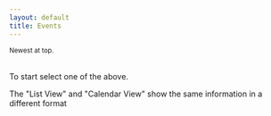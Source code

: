 ```yaml
---
layout: default
title: Events
---
```

<head>
<script src="https://rawgit.com/moment/moment/2.2.1/min/moment.min.js"></script>


</head>

<!-- <div>
     <button class="btn btn-primary" type="button" id="btn1" onclick='getEventsAll()'>List view</button>

  <a href="{% link _docs/services/team-new.md %}" role="button" class="btn btn-primary btn-large">Calendar View</a>

  <a href="{% link _docs/services/event-new.md %}" role="button" class="btn btn-primary btn-large">New Event</a>
   
   <a href="{% link _docs/services/team-new.md %}" role="button" class="btn btn-secondary btn-large">New Team</a>
     <a href="{% link _docs/services/member-new.md %}" role="button" class="btn btn-secondary btn-large">New User</a>
       <a href="{% link _docs/services/places.md %}" role="button" class="btn btn-success btn-large">List Place</a>
      <a href="{% link _docs/services/place-new.md %}" role="button" class="btn btn-success btn-large">New Place</a>
</div> -->


<div class="container">
<small>Newest at top.</small>
    <div id="results"><div>
    <!-- <h1> NEW LIST</h1>-->
    <!-- {% for event in message %}
        {{ event }}
    {% endfor %} -->
</div>
<br>
<p>To start select one of the above.<p>
<p>The "List View" and "Calendar View" show the same information in a different format</p>
<!-- 
<div>
    <button onclick='updateEvents()' id="btn3">Update Events on GitHub</button>
</div> -->

<!-- <div>
    <a href="https://airtable.com/shrEHeEsIbilPyjwI">Click to confirm your attendence.</a>
</div> -->

<!-- <section id="control-center">
    <button id="get-btn">GET Data</button>
    <button id="post-btn">POST Data</button>
</section> -->

 <!-- <script> var exports = {}; </script>
 <script src="{{ site.url }}{{ site.baseurl }}/functions/my-func-get-api.js"></script> -->

<script>
    //Main decision hub sync / await in order.
    async function main(){
        //const events = await eventsList(); //From axios.js. Will return "resoved" section of Promise.
        
        // const events = await axios.get('https://myeventus.netlify.app/.netlify/functions/my-func-get-api')
        const events = await axios.get('https://myeventus.netlify.app/.netlify/functions/events-list')
        .then(res => {
            let data = res.data.data;
            console.log("EVENTS.MD FROM LAMBDA: ", res);
            return data
        })
        .then(e => {
            displayEvents(e);
        })
        .catch(err => {
            console.log("ERROR", err);
        })
        


       //////console.log("Promise has finished eventsListAll", events); //Once above line is completed this is then run.
       //////displayEvents(events);
       //const getAliass = await getAliasList(); //Above
       //console.log("Promise has finished aliasListAll")
    }


    function displayEvents(tempEvents){
        let html = '';
    
        tempEvents.forEach(item => {
            if(item.fields.Confirmed_Text_LU == undefined){
                item.fields.Confirmed_Text_LU = "";
            } 

            const start_date = new Date(item.fields.Date_Start);
            const start_date_moment = new moment(item.fields.Date_Start).fromNow();

            // const events = tempEvents.sort((a,b) =*V* new moment(a.item.fields.Date_Start).format('YYYYMMDD') - new moment(b.item.fields.Date_Start).format('YYYYMMDD'));
            html +=
                `<br>
                <div class="card shadow mb-4">
                    <div class="card-header py-3">
                        <h6 class="m-0 font-weight-bold text-primary">${item.fields.Title}</h6>
                    </div>
                    <div class="card-body">
                        <div class="table-responsive">
                            <table class="table table-bordered" id="22" width="100%" cellspacing="0">
                            <thead><th>Title</th><th>Details</th></thead>
                            <tbody>
                                <tr><td>Status<td>${item.fields.Status}</td></tr>
                                <tr><td>Date / Time<td>${start_date}</td></tr>
                                <tr><td>Starting<td>${start_date_moment}</td></tr>
                                <tr><td>Place</td><td>${item.fields.Title_From_Places_LU}</td></tr>
                                <tr><td>Meet At</td><td>${item.fields.Meeting_From_Places_LU}</td></tr>
                                <tr><td>Place (Info)</td><td>${item.fields.Notes_From_Places_LU}</td></tr>
                                <tr><td>Team Invited</td><td>${item.fields.Team_Invited_Title_Text_LU}</td></tr>
                                <tr><td>Team members Invited</td><td>${item.fields.Team_Members_Invited_Text_FO}</td></tr>
                                <tr><td>Confirmed Attending</td><td>Not working yet.</td></tr>
                            </tbody>
                            </table>
                         <button class="btn btn-danger" type="button" id="delete" onclick="deleteItem('${item.id}')">Delete</button>
                     </div>
                 </div>
             </div>
                `
        });
        //Backup <tr><td>Confrimed Attending</td><td>${item.fields.Author_Text_LU}</td></tr>
        document.getElementById('results').innerHTML = html; 
    }


    $('form').on('submit', function (item) {
         item.preventDefault();
       
    });

    async function deleteItem(item){
       // const response = await removeItem(item, "Event");
        const events = await axios.post('https://myeventus.netlify.app/.netlify/functions/events-delete', item)
        .then(res => {
            let data = res.data.data;
            console.log("EVENTS.MD FROM LAMBDA: ", res);
            return data
        })
        .then(e => {
            displayEvents(e);
        })
        .catch(err => {
            console.log("ERROR", err);
        })
    };

    function getAliasList(){
        const restHeader = {
            'Authorization':'Bearer keysXtWsXZz4g68dA',
            'Content-Type':'application/json'
        }
        $.ajax({
            url: 'https://api.airtable.com/v0/appNBMp3C4tRCcJFy/Who',
            headers: restHeader
            })
            .then(function(fromAPI){ 
                let data = fromAPI.records;
                console.log("Confirm Alias List: ", data);
                data.map(function(data2){
                    let id = data2.id;
                    let title = data2.fields.Alias;
                    ddConfirm.append($('<option></option>').attr('value', id).text(title));
                
                })
        });
    }
    
    $(document).ready(function() {
        // Realtime Auth listener.
        firebase.auth().onAuthStateChanged(firebaseUser => {
            if(firebaseUser){
                const userName = firebaseUser.displayName;
                const alias = userName.split("|");
                const user = alias[0];
                console.log("This users permissions: ", alias[2]);
                if(alias[2] < 3) {
                    alert("You are NOT authorised yet to CREATE any entries, Wait for Admin to manually allow you!");
                    //$('#submitForm').show();
                }
                else {
                    //$('#submitForm').show();
                }
            }
        });
     
        //For Place drop down / select.
        let ddConfirm = $('#confirm');
        ddConfirm.empty();
        ddConfirm.append('<option selected="true" disabled>Select your alias to confirm..</option>');
        ddConfirm.prop('selectedIndex', 0);

        let html = '';

        //Trigger the main decision tree hub.
        main();

    });
</script>